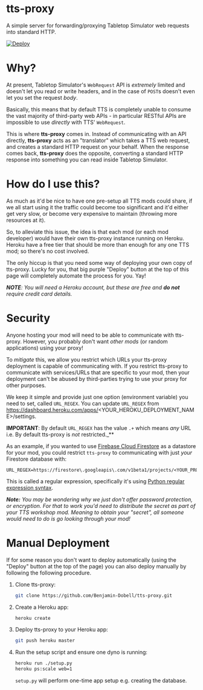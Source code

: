 # tts-proxy

A simple server for forwarding/proxying Tabletop Simulator web requests into standard HTTP.

[![Deploy](https://www.herokucdn.com/deploy/button.svg)](https://heroku.com/deploy)

# Why?

At present, Tabletop Simulator's `WebRequest` API is _extremely_ limited and doesn't let you read or write headers, and in the case of `POST`s doesn't even let you set the request _body_.

Basically, this means that by default TTS is completely unable to consume the vast majority of third-party web APIs - in particular RESTful APIs are impossible to use _directly_ with TTS' `WebRequest`.

This is where __tts-proxy__ comes in. Instead of communicating with an API directly, __tts-proxy__ acts as an "translator" which takes a TTS web request, and creates a standard HTTP request on your behalf. When the response comes back, __tts-proxy__ does the opposite, converting a standard HTTP response into something you can read inside Tabletop Simulator.

# How do I use this?

As much as it'd be nice to have one pre-setup all TTS mods could share, if we all start using it the traffic could become too significant and it'd either get very slow, or become very expensive to maintain (throwing more resources at it).

So, to alleviate this issue, the idea is that each mod (or each mod developer) would have their own tts-proxy instance running on Heroku. Heroku have a free tier that should be more than enough for any one TTS mod; so there's no cost involved.

The only hiccup is that you need some way of deploying your own copy of tts-proxy. Lucky for you, that big purple "Deploy" button at the top of this page will completely automate the process for you. Yay!

*__NOTE__: You will need a Heroku account, but these are free and __do not__ require credit card details.*

# Security

Anyone hosting your mod will need to be able to communicate with tts-proxy. However, you probably don't want _other mods_ (or random applications) using your proxy!

To _mitigate_ this, we allow you restrict which URLs your tts-proxy deployment is capable of communicating with. If you restrict tts-proxy to communicate with services/URLs that are specific to your mod, then your deployment can't be abused by third-parties trying to use your proxy for other purposes.

We keep it simple and provide just one option (environment variable) you need to set, called `URL_REGEX`. You can update `URL_REGEX` from https://dashboard.heroku.com/apps/<YOUR_HEROKU_DEPLOYMENT_NAME>/settings.

__IMPORTANT__: By default `URL_REGEX` has the value `.+` which means _any_ URL i.e. By default tts-proxy is _not_ restricted._**

As an example, if you wanted to use [Firebase Cloud Firestore](https://firebase.google.com/products/firestore/) as a datastore for your mod, you could restrict `tts-proxy` to communicating with just _your_ Firestore database with:

```
URL_REGEX=https://firestore\.googleapis\.com/v1beta1/projects/<YOUR_PROJECT_ID>/.+
```

This is called a regular expression, specifically it's using [Python regular expression syntax](https://docs.python.org/2/library/re.html).

*__Note:__ You may be wondering why we just don't offer password protection, or encryption. For that to work you'd need to distribute the secret as part of your TTS workshop mod. Meaning to obtain your "secret", all someone would need to do is go looking through your mod!*

# Manual Deployment

If for some reason you don't want to deploy automatically (using the "Deploy" button at the top of the page) you can also deploy manually by following the following procedure.

1. Clone tts-proxy:

    ```bash
    git clone https://github.com/Benjamin-Dobell/tts-proxy.git
    ```

2. Create a Heroku app:

    ```bash
    heroku create
    ```

3. Deploy tts-proxy to your Heroku app:

    ```bash
    git push heroku master
    ```

4. Run the setup script and ensure one dyno is running:

    ```bash
    heroku run ./setup.py
    heroku ps:scale web=1
    ```

    `setup.py` will perform one-time app setup e.g. creating the database.

